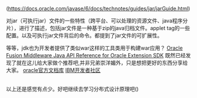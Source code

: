 (https://docs.oracle.com/javase/6/docs/technotes/guides/jar/jarGuide.html)

对jar（可执行jar）文件的一些特性（跨平台、可以处理的资源文件、java程序分片），进行了描述，包括jar文件是一种基于zip的java归档文件。applet tag的一些配置。以及可执行jar文件背后的命令。都提到了jar文件的可扩展性。

等等，jdk也为开发者提供了类似war这样的工具类用于构建war应用？
[Oracle Fusion Middleware Java API Reference for Oracle Extension SDK](https://docs.oracle.com/middleware/12213/jdev/api-reference-esdk/oracle/jdeveloper/jsp/utils/War.html#War--)
既然已经发现了就在这儿给大家做个推荐吧,并非兄弟崇洋媚外，只是想把更好的东西分享给大家。
[oracle官方文档库](https://docs.oracle.com/apps/search/search.jsp)
[IBM开发者社区](https://www.ibm.com/developerworks/cn/java/)



<br/>
以上还是感觉有点少。好吧继续去学习分布式设计原理吧()